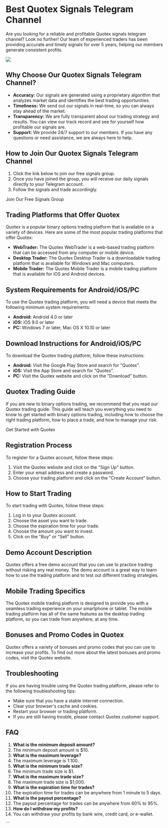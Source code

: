 # Best Quotex Signals Telegram Channel

Are you looking for a reliable and profitable Quotex signals telegram
channel? Look no further! Our team of experienced traders has been
providing accurate and timely signals for over 5 years, helping our
members generate consistent profits.

[![](https://static.quotex.io/files/8_en/300_250.jpg)](https://traff.sbs/brokerqxsignupf)

## Why Choose Our Quotex Signals Telegram Channel?

-   **Accuracy:** Our signals are generated using a proprietary
    algorithm that analyzes market data and identifies the best trading
    opportunities.
-   **Timeliness:** We send out our signals in real-time, so you can
    always stay ahead of the market.
-   **Transparency:** We are fully transparent about our trading
    strategy and results. You can view our track record and see for
    yourself how profitable our signals are.
-   **Support:** We provide 24/7 support to our members. If you have any
    questions or need assistance, we are always here to help.

## How to Join Our Quotex Signals Telegram Channel

1.  Click the link below to join our free signals group.
2.  Once you have joined the group, you will receive our daily signals
    directly to your Telegram account.
3.  Follow the signals and trade accordingly.

Join Our Free Signals Group

## Trading Platforms that Offer Quotex

Quotex is a popular binary options trading platform that is available on
a variety of devices. Here are some of the most popular trading
platforms that offer Quotex:

-   **WebTrader:** The Quotex WebTrader is a web-based trading platform
    that can be accessed from any computer or mobile device.
-   **Desktop Trader:** The Quotex Desktop Trader is a downloadable
    trading platform that is available for Windows and Mac computers.
-   **Mobile Trader:** The Quotex Mobile Trader is a mobile trading
    platform that is available for iOS and Android devices.

## System Requirements for Android/iOS/PC

To use the Quotex trading platform, you will need a device that meets
the following minimum system requirements:

-   **Android:** Android 4.0 or later
-   **iOS:** iOS 9.0 or later
-   **PC:** Windows 7 or later, Mac OS X 10.10 or later

## Download Instructions for Android/iOS/PC

To download the Quotex trading platform, follow these instructions:

-   **Android:** Visit the Google Play Store and search for
    "Quotex".
-   **iOS:** Visit the App Store and search for "Quotex".
-   **PC:** Visit the Quotex website and click on the "Download"
    button.

## Quotex Trading Guide

If you are new to binary options trading, we recommend that you read our
Quotex trading guide. This guide will teach you everything you need to
know to get started with binary options trading, including how to choose
the right trading platform, how to place a trade, and how to manage your
risk.

Get Started with Quotex

## Registration Process

To register for a Quotex account, follow these steps:

1.  Visit the Quotex website and click on the "Sign Up" button.
2.  Enter your email address and create a password.
3.  Choose your trading platform and click on the "Create Account"
    button.

## How to Start Trading

To start trading with Quotex, follow these steps:

1.  Log in to your Quotex account.
2.  Choose the asset you want to trade.
3.  Choose the expiration time for your trade.
4.  Choose the amount you want to invest.
5.  Click on the "Buy" or "Sell" button.

## Demo Account Description

Quotex offers a free demo account that you can use to practice trading
without risking any real money. The demo account is a great way to learn
how to use the trading platform and to test out different trading
strategies.

## Mobile Trading Specifics

The Quotex mobile trading platform is designed to provide you with a
seamless trading experience on your smartphone or tablet. The mobile
trading platform has all of the same features as the desktop trading
platform, so you can trade from anywhere, at any time.

## Bonuses and Promo Codes in Quotex

Quotex offers a variety of bonuses and promo codes that you can use to
increase your profits. To find out more about the latest bonuses and
promo codes, visit the Quotex website.

## Troubleshooting

If you are having trouble using the Quotex trading platform, please
refer to the following troubleshooting tips:

-   Make sure that you have a stable internet connection.
-   Clear your browser\'s cache and cookies.
-   Restart your browser or trading platform.
-   If you are still having trouble, please contact Quotex customer
    support.

## FAQ

1.  **What is the minimum deposit amount?**
2.  The minimum deposit amount is \$10.
3.  **What is the maximum leverage?**
4.  The maximum leverage is 1:100.
5.  **What is the minimum trade size?**
6.  The minimum trade size is \$1.
7.  **What is the maximum trade size?**
8.  The maximum trade size is \$1,000.
9.  **What is the expiration time for trades?**
10. The expiration time for trades can be anywhere from 1 minute to 5
    days.
11. **What is the payout percentage?**
12. The payout percentage for trades can be anywhere from 60% to 95%.
13. **How do I withdraw my profits?**
14. You can withdraw your profits by bank wire, credit card, or
    e-wallet.

\`\`\`


